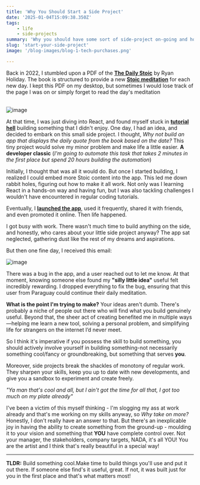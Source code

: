 ```yaml
---
title: 'Why You Should Start a Side Project'
date: '2025-01-04T15:09:38.350Z'
tags:
    - life
    - side-projects
summary: 'Why you should have some sort of side-project on-going and how it can sometimes feel an escape from the ordinary'
slug: 'start-your-side-project'
image: '/blog-images/blog-1-tech-purchases.png'

---
```


Back in 2022, I stumbled upon a PDF of the **[The Daily Stoic](https://g.co/kgs/rLQM73M)** by Ryan Holiday. The book is structured to provide a new **[Stoic meditation](https://dailystoic.com/what-is-stoicism-a-definition-3-stoic-exercises-to-get-you-started/)** for each new day. I kept this PDF on my desktop, but sometimes I would lose track of the page I was on or simply forget to read the day's meditation<br/><br/>

![image](/blog-images/blog-2-side-projects-cover.png)

At that time, I was just diving into React, and found myself stuck in **[tutorial hell](https://www.linkedin.com/pulse/escaping-tutorial-hell-guide-progress-your-learning-journey-jatasra-dvdgf/)** building something that I didn't enjoy. One day, I had an idea, and decided to embark on this small side project. I thought, *Why not build an app that displays the daily quote from the book based on the date?*  This tiny project would solve my minor problem and make life a little easier.
**A developer classic** (*I'm going to automate this task that takes 2 minutes in the first place but spend 20 hours building the automation*)

Initially, I thought that was all it would do. But once I started building, I realized I could embed more Stoic content into the app. This led me down rabbit holes, figuring out how to make it all work. Not only was I learning React in a hands-on way and having fun, but I was also tackling challenges I wouldn't have encountered in regular coding tutorials.

Eventually, I **[launched the app](https://dailystoicreminders.uk/)**, used it frequently, shared it with friends, and even promoted it online. Then life happened.

I got busy with work. There wasn't much time to build anything on the side, and honestly, who cares about your little side project anyway? The app sat neglected, gathering dust like the rest of my dreams and aspirations.

But then one fine day, I received this email:

![image](/blog-images/blog-2-side-projects.png)

There was a bug in the app, and a user reached out to let me know. At that moment, knowing someone else found my **"silly little idea"** useful felt incredibly rewarding. I dropped everything to fix the bug, ensuring that this user from Paraguay could continue their daily meditation.

**What is the point I'm trying to make?**
Your ideas aren't dumb. There's probably a niche of people out there who will find what you build genuinely useful. Beyond that, the sheer act of creating benefited me in multiple ways—helping me learn a new tool, solving a personal problem, and simplifying life for strangers on the internet I’d never meet.

So I think it's imperative if you possess the skill to build something, you should actively involve yourself in building something-not necessarily something cool/fancy or groundbreaking, but something that serves **you**.

Moreover, side projects break the shackles of monotony of regular work. They sharpen your skills, keep you up to date with new developments, and give you a sandbox to experiment and create freely.

*"Ya man that's cool and all, but I ain't got the time for all that, I got too much on my plate already"*

I've been a victim of this myself thinking - I'm slogging my ass at work already and that's me working on my skills anyway, so *Why take on more?* Honestly, I don't really have an answer to that.
But there's an inexplicable joy in having the ability to create something from the ground-up - moulding it to your vision and something that **YOU** have complete control over. Not your manager, the stakeholders, company targets, NADA, it's all YOU! You are the artist and I think that's really beautiful in a special way!

---
**TLDR:** Build something cool.Make time to build things you'll use and put it out there. If someone else find's it useful, great. If not, it was built just for you in the first place and that's what matters most!